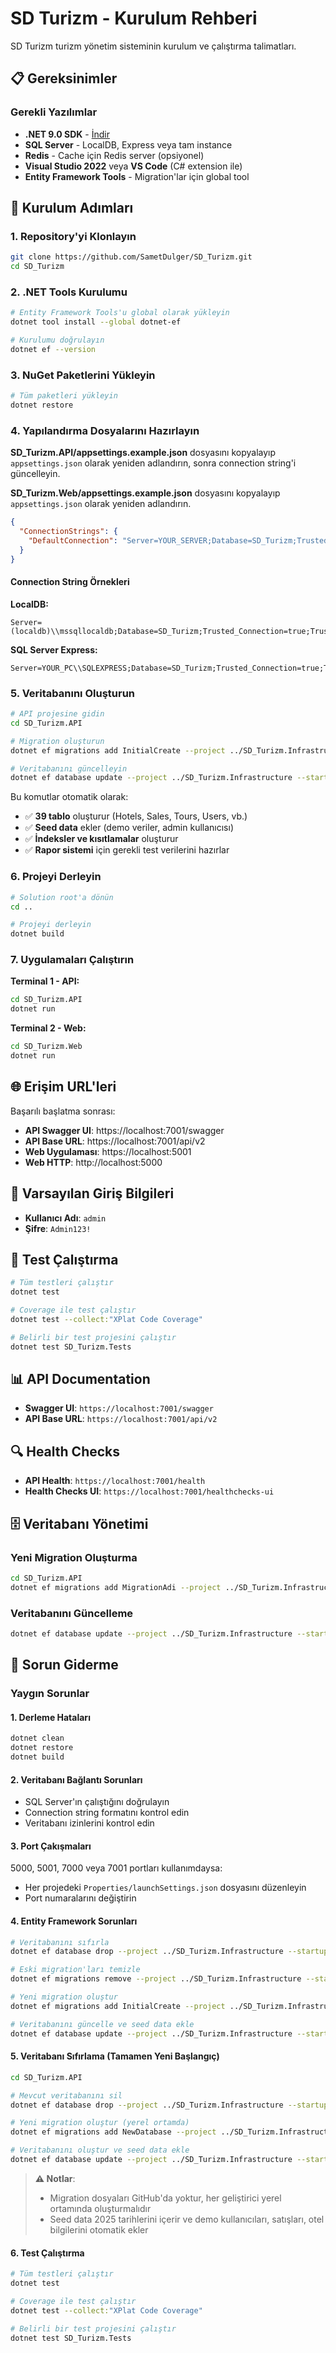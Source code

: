# SD Turizm - Kurulum Rehberi

SD Turizm turizm yönetim sisteminin kurulum ve çalıştırma talimatları.

## 📋 Gereksinimler

### Gerekli Yazılımlar
- **.NET 9.0 SDK** - [İndir](https://dotnet.microsoft.com/download/dotnet/9.0)
- **SQL Server** - LocalDB, Express veya tam instance
- **Redis** - Cache için Redis server (opsiyonel)
- **Visual Studio 2022** veya **VS Code** (C# extension ile)
- **Entity Framework Tools** - Migration'lar için global tool

## 🚀 Kurulum Adımları

### 1. Repository'yi Klonlayın

```bash
git clone https://github.com/SametDulger/SD_Turizm.git
cd SD_Turizm
```

### 2. .NET Tools Kurulumu

```bash
# Entity Framework Tools'u global olarak yükleyin
dotnet tool install --global dotnet-ef

# Kurulumu doğrulayın
dotnet ef --version
```

### 3. NuGet Paketlerini Yükleyin

```bash
# Tüm paketleri yükleyin
dotnet restore
```

### 4. Yapılandırma Dosyalarını Hazırlayın

**SD_Turizm.API/appsettings.example.json** dosyasını kopyalayıp `appsettings.json` olarak yeniden adlandırın, sonra connection string'i güncelleyin.

**SD_Turizm.Web/appsettings.example.json** dosyasını kopyalayıp `appsettings.json` olarak yeniden adlandırın.

```json
{
  "ConnectionStrings": {
    "DefaultConnection": "Server=YOUR_SERVER;Database=SD_Turizm;Trusted_Connection=true;TrustServerCertificate=true;MultipleActiveResultSets=true"
  }
}
```

#### Connection String Örnekleri

**LocalDB:**
```
Server=(localdb)\\mssqllocaldb;Database=SD_Turizm;Trusted_Connection=true;TrustServerCertificate=true;MultipleActiveResultSets=true
```

**SQL Server Express:**
```
Server=YOUR_PC\\SQLEXPRESS;Database=SD_Turizm;Trusted_Connection=true;TrustServerCertificate=true;MultipleActiveResultSets=true
```

### 5. Veritabanını Oluşturun

```bash
# API projesine gidin
cd SD_Turizm.API

# Migration oluşturun
dotnet ef migrations add InitialCreate --project ../SD_Turizm.Infrastructure --startup-project .

# Veritabanını güncelleyin
dotnet ef database update --project ../SD_Turizm.Infrastructure --startup-project .
```

Bu komutlar otomatik olarak:
- ✅ **39 tablo** oluşturur (Hotels, Sales, Tours, Users, vb.)
- ✅ **Seed data** ekler (demo veriler, admin kullanıcısı)
- ✅ **İndeksler ve kısıtlamalar** oluşturur
- ✅ **Rapor sistemi** için gerekli test verilerini hazırlar

### 6. Projeyi Derleyin

```bash
# Solution root'a dönün
cd ..

# Projeyi derleyin
dotnet build
```

### 7. Uygulamaları Çalıştırın

**Terminal 1 - API:**
```bash
cd SD_Turizm.API
dotnet run
```

**Terminal 2 - Web:**
```bash
cd SD_Turizm.Web
dotnet run
```

## 🌐 Erişim URL'leri

Başarılı başlatma sonrası:

- **API Swagger UI**: https://localhost:7001/swagger
- **API Base URL**: https://localhost:7001/api/v2
- **Web Uygulaması**: https://localhost:5001
- **Web HTTP**: http://localhost:5000

## 🔐 Varsayılan Giriş Bilgileri

- **Kullanıcı Adı**: `admin`
- **Şifre**: `Admin123!`

## 🧪 Test Çalıştırma

```bash
# Tüm testleri çalıştır
dotnet test

# Coverage ile test çalıştır
dotnet test --collect:"XPlat Code Coverage"

# Belirli bir test projesini çalıştır
dotnet test SD_Turizm.Tests
```

## 📊 API Documentation

- **Swagger UI**: `https://localhost:7001/swagger`
- **API Base URL**: `https://localhost:7001/api/v2`

## 🔍 Health Checks

- **API Health**: `https://localhost:7001/health`
- **Health Checks UI**: `https://localhost:7001/healthchecks-ui`

## 🗄️ Veritabanı Yönetimi

### Yeni Migration Oluşturma

```bash
cd SD_Turizm.API
dotnet ef migrations add MigrationAdi --project ../SD_Turizm.Infrastructure --startup-project .
```

### Veritabanını Güncelleme

```bash
dotnet ef database update --project ../SD_Turizm.Infrastructure --startup-project .
```

## 🐛 Sorun Giderme

### Yaygın Sorunlar

#### 1. Derleme Hataları
```bash
dotnet clean
dotnet restore
dotnet build
```

#### 2. Veritabanı Bağlantı Sorunları
- SQL Server'ın çalıştığını doğrulayın
- Connection string formatını kontrol edin
- Veritabanı izinlerini kontrol edin

#### 3. Port Çakışmaları
5000, 5001, 7000 veya 7001 portları kullanımdaysa:
- Her projedeki `Properties/launchSettings.json` dosyasını düzenleyin
- Port numaralarını değiştirin

#### 4. Entity Framework Sorunları
```bash
# Veritabanını sıfırla
dotnet ef database drop --project ../SD_Turizm.Infrastructure --startup-project .

# Eski migration'ları temizle
dotnet ef migrations remove --project ../SD_Turizm.Infrastructure --startup-project .

# Yeni migration oluştur
dotnet ef migrations add InitialCreate --project ../SD_Turizm.Infrastructure --startup-project .

# Veritabanını güncelle ve seed data ekle
dotnet ef database update --project ../SD_Turizm.Infrastructure --startup-project .
```

#### 5. Veritabanı Sıfırlama (Tamamen Yeni Başlangıç)
```bash
cd SD_Turizm.API

# Mevcut veritabanını sil
dotnet ef database drop --project ../SD_Turizm.Infrastructure --startup-project .

# Yeni migration oluştur (yerel ortamda)
dotnet ef migrations add NewDatabase --project ../SD_Turizm.Infrastructure --startup-project .

# Veritabanını oluştur ve seed data ekle
dotnet ef database update --project ../SD_Turizm.Infrastructure --startup-project .
```

> **⚠️ Notlar**: 
> - Migration dosyaları GitHub'da yoktur, her geliştirici yerel ortamında oluşturmalıdır
> - Seed data 2025 tarihlerini içerir ve demo kullanıcıları, satışları, otel bilgilerini otomatik ekler

#### 6. Test Çalıştırma
```bash
# Tüm testleri çalıştır
dotnet test

# Coverage ile test çalıştır
dotnet test --collect:"XPlat Code Coverage"

# Belirli bir test projesini çalıştır
dotnet test SD_Turizm.Tests
```

